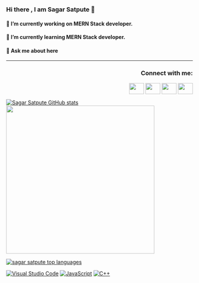 ### Hi there , I am Sagar Satpute 👋

<!--
**satputesagar/satputesagar** is a ✨ _special_ ✨ repository because its `README.md` (this file) appears on your GitHub profile.

Here are some ideas to get you started:

- 🔭 I’m currently working on ...
- 🌱 I’m currently learning ...
- 👯 I’m looking to collaborate on ...
- 🤔 I’m looking for help with ...
- 💬 Ask me about ...
- 📫 How to reach me: ...
- 😄 Pronouns: ...
- ⚡ Fun fact: ...
-->
<p>
<h4>🔭 I’m currently working on  MERN Stack developer.</h4>
<h4>🌱 I’m currently learning MERN Stack developer.</h4>
<h4> 💬 Ask me about here</h4>
</p>

<hr/>
 <h3 align="right">Connect with me:</h3>
<p align="right">
<a href="your link" target="blank"><img align="center" src="https://cdn.jsdelivr.net/npm/simple-icons@3.0.1/icons/twitter.svg" alt="" height="30" width="40" /></a>
<a href="your link" target="blank"><img align="center" src="https://cdn.jsdelivr.net/npm/simple-icons@3.0.1/icons/linkedin.svg" alt="" height="30" width="40" /></a>
<a href="your link" target="blank"><img align="center" src="https://cdn.jsdelivr.net/npm/simple-icons@3.0.1/icons/instagram.svg" alt="" height="30" width="40" /></a>
<a href="your link" target="blank"><img align="center" src="https://cdn.jsdelivr.net/npm/simple-icons@3.0.1/icons/youtube.svg" alt="" height="30" width="40" /></a>
</p>


[![Sagar Satpute GitHub stats](https://github-readme-stats.vercel.app/api?username=satputesagar)](https://github.com/satputesagar/github-readme-stats)
<img src="https://github-readme-stats.vercel.app/api?username=satputesagar&show_icons=true&theme=ADD_THEME_HERE" width="400">

 [![sagar satpute top languages](https://github-readme-stats.vercel.app/api/top-langs/?username=satputesagar&theme=blue-green)](https://github.com/satputesagar/github-readme-stats)
 

 [![Visual Studio Code](https://img.shields.io/badge/--007ACC?logo=visual%20studio%20code&logoColor=ffffff)](https://code.visualstudio.com/)
 [![JavaScript](https://img.shields.io/badge/--F7DF1E?logo=javascript&logoColor=000)](https://www.javascript.com/)
 [![C++](https://img.shields.io/badge/--F7DF1F?logo=cplusplus&logoColor=0ffff0)](https://www.cplusplus.com/)
 
